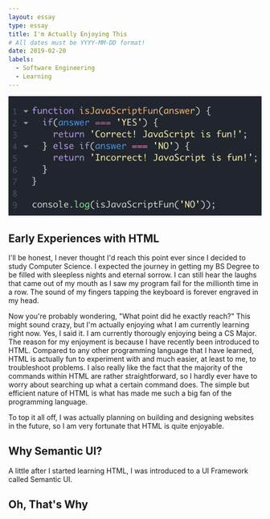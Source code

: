 ```yaml
---
layout: essay
type: essay
title: I'm Actually Enjoying This
# All dates must be YYYY-MM-DD format!
date: 2019-02-20
labels:
  - Software Engineering
  - Learning
---
```


<img class="ui huge middle image" src="../images/jsisfun.jpg">

## Early Experiences with HTML
I'll be honest, I never thought I'd reach this point ever since I decided to study Computer Science. I expected the journey in getting my BS Degree to be filled with sleepless nights and eternal sorrow. I can still hear the laughs that came out of my mouth as I saw my program fail for the millionth time in a row. The sound of my fingers tapping the keyboard is forever engraved in my head. 

Now you're probably wondering, "What point did he exactly reach?" This might sound crazy, but I'm actually enjoying what I am currently learning right now. Yes, I said it. I am currently thorougly enjoying being a CS Major. The reason for my enjoyment is because I have recently been introduced to HTML. Compared to any other programming language that I have learned, HTML is actually fun to experiment with and much easier, at least to me, to troubleshoot problems. I also really like the fact that the majority of the commands within HTML are rather straightforward, so I hardly ever have to worry about searching up what a certain command does. The simple but efficient nature of HTML is what has made me such a big fan of the programming language.

To top it all off, I was actually planning on building and designing websites in the future, so I am very fortunate that HTML is quite enjoyable.

## Why Semantic UI?
A little after I started learning HTML, I was introduced to a UI Framework called Semantic UI. 

## Oh, That's Why
